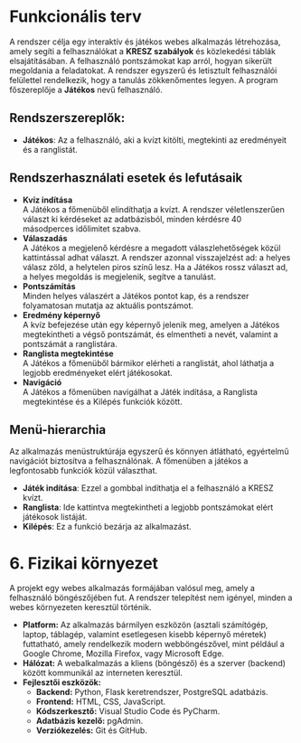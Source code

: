 




















































































# Funkcionális terv
A rendszer célja egy interaktív és játékos webes alkalmazás létrehozása, amely segíti a felhasználókat a **KRESZ szabályok** és közlekedési táblák elsajátításában. A felhasználó pontszámokat kap arról, hogyan sikerült megoldania a feladatokat. A rendszer egyszerű és letisztult felhasználói felülettel rendelkezik, hogy a tanulás zökkenőmentes legyen. A program főszereplője a **Játékos** nevű felhasználó.

## Rendszerszereplők:
<ul>
  <li><b>Játékos</b>: Az a felhasználó, aki a kvízt kitölti, megtekinti az eredményeit és a ranglistát.</li>
</ul>

## Rendszerhasználati esetek és lefutásaik
<ul>
  <li><b>Kvíz indítása</b><br>A Játékos a főmenüből elindíthatja a kvízt. A rendszer véletlenszerűen választ ki kérdéseket az adatbázisból, minden kérdésre 40 másodperces időlimitet szabva.</li>
  <li><b>Válaszadás</b><br>A Játékos a megjelenő kérdésre a megadott válaszlehetőségek közül kattintással adhat választ. A rendszer azonnal visszajelzést ad: a helyes válasz zöld, a helytelen piros színű lesz. Ha a Játékos rossz választ ad, a helyes megoldás is megjelenik, segítve a tanulást.</li>
  <li><b>Pontszámítás</b><br>Minden helyes válaszért a Játékos pontot kap, és a rendszer folyamatosan mutatja az aktuális pontszámot.</li>
  <li><b>Eredmény képernyő</b><br>A kvíz befejezése után egy képernyő jelenik meg, amelyen a Játékos megtekintheti a végső pontszámát, és elmentheti a nevét, valamint a pontszámát a ranglistára.</li>
  <li><b>Ranglista megtekintése</b><br>A Játékos a főmenüből bármikor elérheti a ranglistát, ahol láthatja a legjobb eredményeket elért játékosokat.</li>
  <li><b>Navigáció</b><br>A Játékos a főmenüben navigálhat a Játék indítása, a Ranglista megtekintése és a Kilépés funkciók között.</li>
</ul>

## Menü-hierarchia
Az alkalmazás menüstruktúrája egyszerű és könnyen átlátható, egyértelmű navigációt biztosítva a felhasználónak. A főmenüben a játékos a legfontosabb funkciók közül választhat.
<ul>
  <li><b>Játék indítása</b>: Ezzel a gombbal indíthatja el a felhasználó a KRESZ kvízt.</li>
  <li><b>Ranglista</b>: Ide kattintva megtekintheti a legjobb pontszámokat elért játékosok listáját.</li>
  <li><b>Kilépés</b>: Ez a funkció bezárja az alkalmazást.</li>
</ul>

# 6. Fizikai környezet

A projekt egy webes alkalmazás formájában valósul meg, amely a felhasználó böngészőjében fut. A rendszer telepítést nem igényel, minden a webes környezeten keresztül történik.

* **Platform:** Az alkalmazás bármilyen eszközön (asztali számítógép, laptop, táblagép, valamint esetlegesen kisebb képernyő méretek) futtatható, amely rendelkezik modern webböngészővel, mint például a Google Chrome, Mozilla Firefox, vagy Microsoft Edge.
* **Hálózat:** A webalkalmazás a kliens (böngésző) és a szerver (backend) között kommunikál az interneten keresztül.
* **Fejlesztői eszközök:**
    * **Backend:** Python, Flask keretrendszer, PostgreSQL adatbázis.
    * **Frontend:** HTML, CSS, JavaScript.
    * **Kódszerkesztő:** Visual Studio Code és PyCharm.
    * **Adatbázis kezelő:** pgAdmin.
    * **Verziókezelés:** Git és GitHub.

